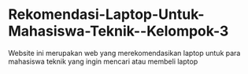 # Rekomendasi-Laptop-Untuk-Mahasiswa-Teknik--Kelompok-3
Website ini merupakan web yang merekomendasikan laptop untuk para mahasiswa teknik yang ingin mencari atau membeli laptop 
